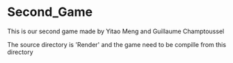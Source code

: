# Second_Game
This is our second game made by Yitao Meng and Guillaume Champtoussel

The source directory is 'Render' and the game need to be compille from this directory
